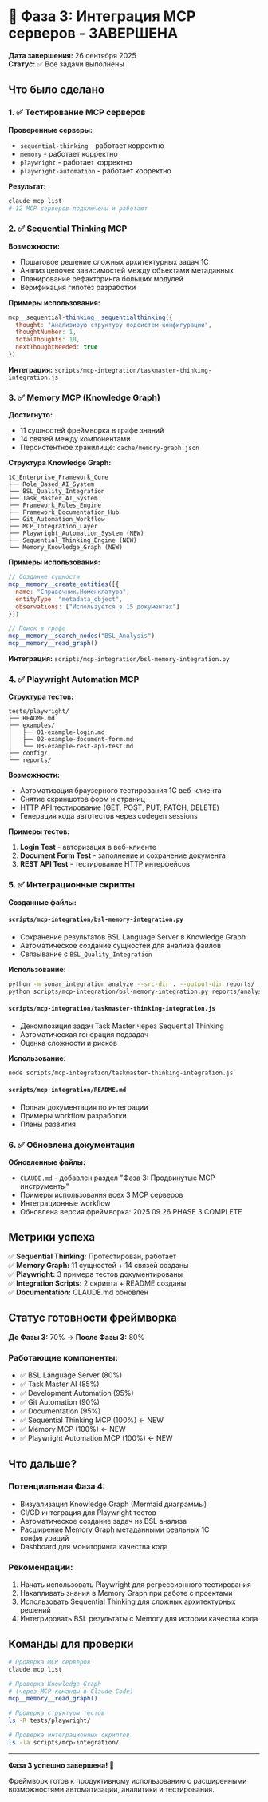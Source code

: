 # 🎉 Фаза 3: Интеграция MCP серверов - ЗАВЕРШЕНА

**Дата завершения:** 26 сентября 2025  
**Статус:** ✅ Все задачи выполнены

## Что было сделано

### 1. ✅ Тестирование MCP серверов

**Проверенные серверы:**
- `sequential-thinking` - работает корректно
- `memory` - работает корректно  
- `playwright` - работает корректно
- `playwright-automation` - работает корректно

**Результат:**
```bash
claude mcp list
# 12 MCP серверов подключены и работают
```

### 2. ✅ Sequential Thinking MCP

**Возможности:**
- Пошаговое решение сложных архитектурных задач 1С
- Анализ цепочек зависимостей между объектами метаданных
- Планирование рефакторинга больших модулей
- Верификация гипотез разработки

**Примеры использования:**
```javascript
mcp__sequential-thinking__sequentialthinking({
  thought: "Анализирую структуру подсистем конфигурации",
  thoughtNumber: 1,
  totalThoughts: 10,
  nextThoughtNeeded: true
})
```

**Интеграция:** `scripts/mcp-integration/taskmaster-thinking-integration.js`

### 3. ✅ Memory MCP (Knowledge Graph)

**Достигнуто:**
- 11 сущностей фреймворка в графе знаний
- 14 связей между компонентами
- Персистентное хранилище: `cache/memory-graph.json`

**Структура Knowledge Graph:**
```
1C_Enterprise_Framework_Core
├── Role_Based_AI_System
├── BSL_Quality_Integration
├── Task_Master_AI_System
├── Framework_Rules_Engine
├── Framework_Documentation_Hub
├── Git_Automation_Workflow
├── MCP_Integration_Layer
├── Playwright_Automation_System (NEW)
├── Sequential_Thinking_Engine (NEW)
└── Memory_Knowledge_Graph (NEW)
```

**Примеры использования:**
```javascript
// Создание сущности
mcp__memory__create_entities([{
  name: "Справочник.Номенклатура",
  entityType: "metadata_object",
  observations: ["Используется в 15 документах"]
}])

// Поиск в графе
mcp__memory__search_nodes("BSL_Analysis")
mcp__memory__read_graph()
```

**Интеграция:** `scripts/mcp-integration/bsl-memory-integration.py`

### 4. ✅ Playwright Automation MCP

**Структура тестов:**
```
tests/playwright/
├── README.md
├── examples/
│   ├── 01-example-login.md
│   ├── 02-example-document-form.md
│   └── 03-example-rest-api-test.md
├── config/
└── reports/
```

**Возможности:**
- Автоматизация браузерного тестирования 1С веб-клиента
- Снятие скриншотов форм и страниц
- HTTP API тестирование (GET, POST, PUT, PATCH, DELETE)
- Генерация кода автотестов через codegen sessions

**Примеры тестов:**
1. **Login Test** - авторизация в веб-клиенте
2. **Document Form Test** - заполнение и сохранение документа
3. **REST API Test** - тестирование HTTP интерфейсов

### 5. ✅ Интеграционные скрипты

**Созданные файлы:**

#### `scripts/mcp-integration/bsl-memory-integration.py`
- Сохранение результатов BSL Language Server в Knowledge Graph
- Автоматическое создание сущностей для анализа файлов
- Связывание с `BSL_Quality_Integration`

**Использование:**
```bash
python -m sonar_integration analyze --src-dir . --output-dir reports/
python scripts/mcp-integration/bsl-memory-integration.py reports/analysis.json
```

#### `scripts/mcp-integration/taskmaster-thinking-integration.js`
- Декомпозиция задач Task Master через Sequential Thinking
- Автоматическая генерация подзадач
- Оценка сложности и рисков

**Использование:**
```bash
node scripts/mcp-integration/taskmaster-thinking-integration.js
```

#### `scripts/mcp-integration/README.md`
- Полная документация по интеграции
- Примеры workflow разработки
- Планы развития

### 6. ✅ Обновлена документация

**Обновленные файлы:**
- `CLAUDE.md` - добавлен раздел "Фаза 3: Продвинутые MCP инструменты"
- Примеры использования всех 3 MCP серверов
- Интеграционные workflow
- Обновлена версия фреймворка: 2025.09.26 PHASE 3 COMPLETE

## Метрики успеха

✅ **Sequential Thinking:** Протестирован, работает  
✅ **Memory Graph:** 11 сущностей + 14 связей созданы  
✅ **Playwright:** 3 примера тестов документированы  
✅ **Integration Scripts:** 2 скрипта + README созданы  
✅ **Documentation:** CLAUDE.md обновлён

## Статус готовности фреймворка

**До Фазы 3:** 70% → **После Фазы 3:** 80%

### Работающие компоненты:
- ✅ BSL Language Server (80%)
- ✅ Task Master AI (85%)
- ✅ Development Automation (95%)
- ✅ Git Automation (90%)
- ✅ Documentation (95%)
- ✅ Sequential Thinking MCP (100%) ← NEW
- ✅ Memory MCP (100%) ← NEW
- ✅ Playwright Automation MCP (100%) ← NEW

## Что дальше?

### Потенциальная Фаза 4:
- Визуализация Knowledge Graph (Mermaid диаграммы)
- CI/CD интеграция для Playwright тестов
- Автоматическое создание задач из BSL анализа
- Расширение Memory Graph метаданными реальных 1С конфигураций
- Dashboard для мониторинга качества кода

### Рекомендации:
1. Начать использовать Playwright для регрессионного тестирования
2. Накапливать знания в Memory Graph при работе с проектами
3. Использовать Sequential Thinking для сложных архитектурных решений
4. Интегрировать BSL результаты с Memory для истории качества кода

## Команды для проверки

```bash
# Проверка MCP серверов
claude mcp list

# Проверка Knowledge Graph
# (через MCP команды в Claude Code)
mcp__memory__read_graph()

# Проверка структуры тестов
ls -R tests/playwright/

# Проверка интеграционных скриптов
ls -la scripts/mcp-integration/
```

---

**Фаза 3 успешно завершена! 🚀**

Фреймворк готов к продуктивному использованию с расширенными возможностями автоматизации, аналитики и тестирования.